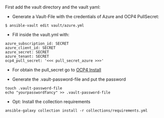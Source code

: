First add the vault directory and the vault yaml:

* Generate a Vault-File with the credentials of Azure and OCP4 PullSecret:

```
$ ansible-vault edit vault/azure.yml
```

* Fill inside the vault.yml with:

```
azure_subscription_id: SECRET
azure_client_id: SECRET
azure_secret: SECRET
azure_tenant: SECRET
ocp4_pull_secret: '<<< pull_secret_azure >>>'
```

* For obtain the pull_secret go to [OCP4 Install](https://cloud.redhat.com/openshift/install)

* Generate the .vault-password-file and put the password

```
touch .vault-password-file
echo "yourpasswordfancy" >> .vault-password-file
```

* Opt: Install the collection requirements

```
ansible-galaxy collection install -r collections/requirements.yml
```
